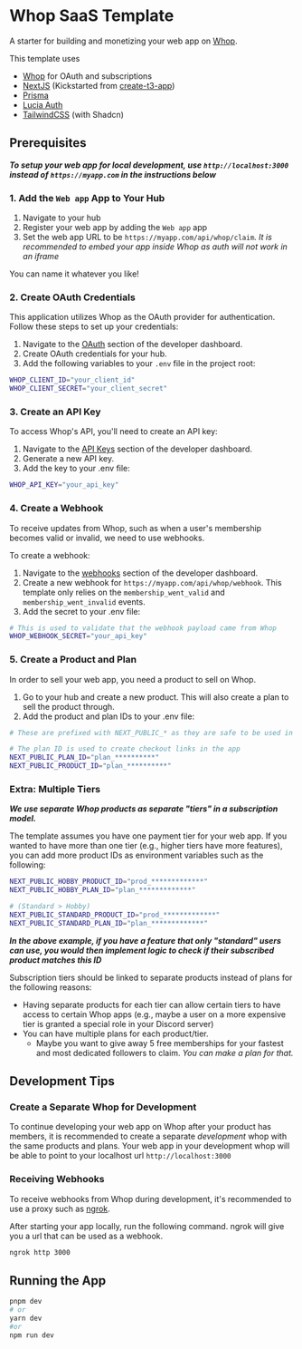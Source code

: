 # Whop SaaS Template

A starter for building and monetizing your web app on [Whop](https://whop.com).

This template uses

-   [Whop](https://whop.com) for OAuth and subscriptions
-   [NextJS](https://nextjs.org/) (Kickstarted from [create-t3-app](https://create.t3.gg/))
-   [Prisma](https://www.prisma.io/)
-   [Lucia Auth](https://lucia-auth.com/)
-   [TailwindCSS](https://tailwindcss.com/) (with Shadcn)

## Prerequisites

**_To setup your web app for local development, use `http://localhost:3000` instead of `https://myapp.com` in the instructions below_**

### 1. Add the `Web app` App to Your Hub

1. Navigate to your hub
2. Register your web app by adding the `Web app` app
3. Set the web app URL to be `https://myapp.com/api/whop/claim`. _It is recommended to embed your app inside Whop as auth will not work in an iframe_

You can name it whatever you like!

### 2. Create OAuth Credentials

This application utilizes Whop as the OAuth provider for authentication. Follow these steps to set up your credentials:

1. Navigate to the [OAuth](https://whop.com/dash/settings/developer/oauth) section of the developer dashboard.
2. Create OAuth credentials for your hub.
3. Add the following variables to your `.env` file in the project root:

```sh
WHOP_CLIENT_ID="your_client_id"
WHOP_CLIENT_SECRET="your_client_secret"
```

### 3. Create an API Key

To access Whop's API, you'll need to create an API key:

1. Navigate to the [API Keys](https://whop.com/dash/settings/developer/api-keys) section of the developer dashboard.
2. Generate a new API key.
3. Add the key to your .env file:

```sh
WHOP_API_KEY="your_api_key"
```

### 4. Create a Webhook

To receive updates from Whop, such as when a user's membership becomes valid or invalid, we need to use webhooks.

To create a webhook:

1. Navigate to the [webhooks](https://whop.com/dash/settings/developer/webhooks) section of the developer dashboard.
2. Create a new webhook for `https://myapp.com/api/whop/webhook`. This template only relies on the `membership_went_valid` and `membership_went_invalid` events.
3. Add the secret to your .env file:

```sh
# This is used to validate that the webhook payload came from Whop
WHOP_WEBHOOK_SECRET="your_api_key"
```

### 5. Create a Product and Plan

In order to sell your web app, you need a product to sell on Whop.

1. Go to your hub and create a new product. This will also create a plan to sell the product through.
2. Add the product and plan IDs to your .env file:

```sh
# These are prefixed with NEXT_PUBLIC_* as they are safe to be used in the browser!

# The plan ID is used to create checkout links in the app
NEXT_PUBLIC_PLAN_ID="plan_**********"
NEXT_PUBLIC_PRODUCT_ID="plan_**********"
```

### Extra: Multiple Tiers

**_We use separate Whop products as separate "tiers" in a subscription model._**

The template assumes you have one payment tier for your web app. If you wanted to have more than one tier (e.g., higher tiers have more features), you can add more product IDs as environment variables such as the following:

```sh
NEXT_PUBLIC_HOBBY_PRODUCT_ID="prod_*************"
NEXT_PUBLIC_HOBBY_PLAN_ID="plan_*************"

# (Standard > Hobby)
NEXT_PUBLIC_STANDARD_PRODUCT_ID="prod_*************"
NEXT_PUBLIC_STANDARD_PLAN_ID="plan_*************"

```

**_In the above example, if you have a feature that only "standard" users can use, you would then implement logic to check if their subscribed product matches this ID_**

Subscription tiers should be linked to separate products instead of plans for the following reasons:

-   Having separate products for each tier can allow certain tiers to have access to certain Whop apps (e.g., maybe a user on a more expensive tier is granted a special role in your Discord server)
-   You can have multiple plans for each product/tier.
    -   Maybe you want to give away 5 free memberships for your fastest and most dedicated followers to claim. _You can make a plan for that._

## Development Tips

### Create a Separate Whop for Development

To continue developing your web app on Whop after your product has members, it is recommended to create a separate _development_ whop with the same products and plans. Your web app in your development whop will be able to point to your localhost url `http://localhost:3000`

### Receiving Webhooks

To receive webhooks from Whop during development, it's recommended to use a proxy such as [ngrok](https://ngrok.com/).

After starting your app locally, run the following command. ngrok will give you a url that can be used as a webhook.

```sh
ngrok http 3000
```

## Running the App

```sh
pnpm dev
# or
yarn dev
#or
npm run dev
```
